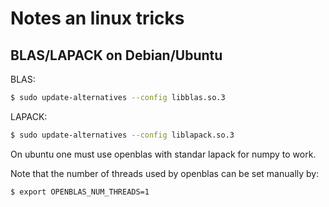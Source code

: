 # Notes an linux tricks


## BLAS/LAPACK on Debian/Ubuntu

BLAS:
```bash
$ sudo update-alternatives --config libblas.so.3
```

LAPACK:
```bash
$ sudo update-alternatives --config liblapack.so.3
```

On ubuntu one must use openblas with standar lapack for numpy to work.

Note that the number of threads used by openblas can be set manually by:
```bash
$ export OPENBLAS_NUM_THREADS=1
```

